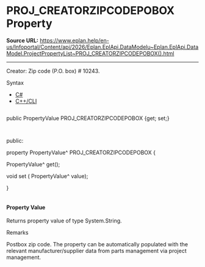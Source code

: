 # PROJ_CREATORZIPCODEPOBOX Property

**Source URL:** https://www.eplan.help/en-us/Infoportal/Content/api/2026/Eplan.EplApi.DataModelu~Eplan.EplApi.DataModel.ProjectPropertyList~PROJ_CREATORZIPCODEPOBOX().html

---

Creator: Zip code (P.O. box) # 10243.

Syntax

- [C#](#i-syntax-CS)
- [C++/CLI](#i-syntax-CPP2005)

```
```
public PropertyValue PROJ_CREATORZIPCODEPOBOX {get; set;}
```
```

```
```
public:

property PropertyValue^ PROJ_CREATORZIPCODEPOBOX {

   PropertyValue^ get();

   void set (    PropertyValue^ value);

}
```
```

#### Property Value

Returns property value of type System.String.

Remarks

Postbox zip code. The property can be automatically populated with the relevant manufacturer/supplier data from parts management via project management.
